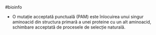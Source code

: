 #bioinfo
- O mutație acceptată punctuală (PAM) este înlocuirea unui singur aminoacid din structura primară a unei proteine cu un alt aminoacid, schimbare acceptată de procesele de selecție naturală.